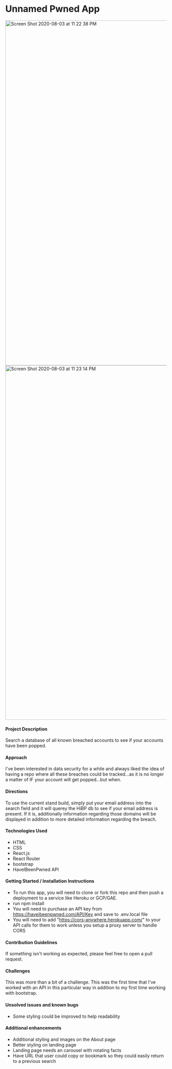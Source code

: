 # Unnamed Pwned App
<img width="1078" alt="Screen Shot 2020-08-03 at 11 22 38 PM" src="https://user-images.githubusercontent.com/29113711/89249511-585b7200-d5e0-11ea-86dd-55cdae468856.png">

<img width="1108" alt="Screen Shot 2020-08-03 at 11 23 14 PM" src="https://user-images.githubusercontent.com/29113711/89249569-80e36c00-d5e0-11ea-85da-66d3bb7ed886.png">




#### Project Description

Search a database of all known breached accounts to see if your accounts have been popped.

#### Approach

I've been interested in data security for a while and always liked the idea of having a repo where all these breaches could be tracked...as it is no longer a matter of IF your account will get popped...but when.

#### Directions

To use the current stand build, simply put your email address into the search field and it will querey the HiBP db to see if your email address is present. If it is, additionally information regarding those domains will be displayed in addition to more detailed information regarding the breach.

#### Technologies Used

- HTML
- CSS
- React.js
- React Router
- bootstrap
- HaveIBeenPwned API

#### Getting Started / Installation Instructions

- To run this app, you will need to clone or fork this repo and then push a deployment to a service like Heroku or GCP/GAE.
- run npm install
- You will need to purchase an API key from https://haveibeenpwned.com/API/Key and save to .env.local file
- You will need to add "https://cors-anywhere.herokuapp.com/" to your API calls for them to work unless you setup a proxy server to handle CORS

#### Contribution Guidelines

If something isn't working as expected, please feel free to open a pull request.

#### Challenges

This was more than a bit of a challenge. This was the first time that I've worked with an API in this particular way in addition to my first time working with bootstrap.

#### Unsolved issues and known bugs

- Some styling could be improved to help readability 

#### Additional enhancements

- Additional styling and images on the About page
- Better styling on landing page
- Landing page needs an carousel with rotating facts
- Have URL that user could copy or bookmark so they could easily return to a previous search
